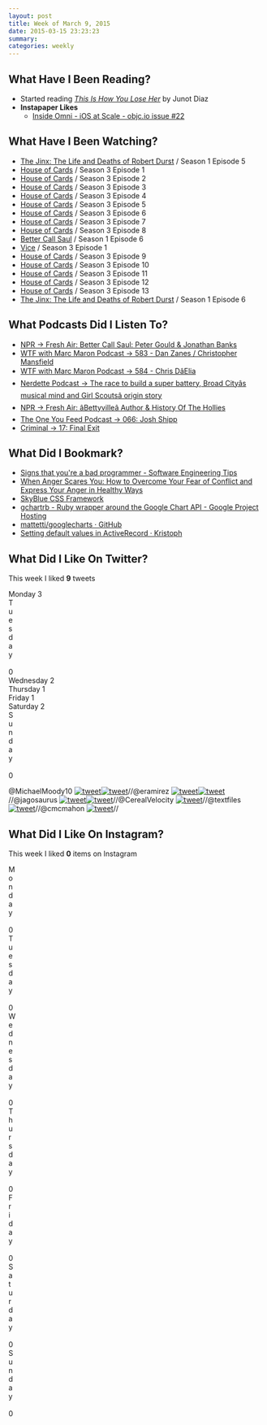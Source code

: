```yaml
---
layout: post
title: Week of March 9, 2015
date: 2015-03-15 23:23:23
summary: 
categories: weekly
---
```



## What Have I Been Reading?

* Started reading *[This Is How You Lose Her](http://en.wikipedia.org/wiki/This_Is_How_You_Lose_Her)* by Junot Diaz 
* **Instapaper Likes**
  * [Inside Omni - iOS at Scale - objc.io issue #22](http://www.objc.io/issue-22/omni-group.html)


## What Have I Been Watching?

* [The Jinx: The Life and Deaths of Robert Durst](http://www.imdb.com/title/tt4299972/)  / Season 1 Episode 5
* [House of Cards](http://www.imdb.com/title/tt1856010/)  / Season 3 Episode 1
* [House of Cards](http://www.imdb.com/title/tt1856010/)  / Season 3 Episode 2
* [House of Cards](http://www.imdb.com/title/tt1856010/)  / Season 3 Episode 3
* [House of Cards](http://www.imdb.com/title/tt1856010/)  / Season 3 Episode 4
* [House of Cards](http://www.imdb.com/title/tt1856010/)  / Season 3 Episode 5
* [House of Cards](http://www.imdb.com/title/tt1856010/)  / Season 3 Episode 6
* [House of Cards](http://www.imdb.com/title/tt1856010/)  / Season 3 Episode 7
* [House of Cards](http://www.imdb.com/title/tt1856010/)  / Season 3 Episode 8
* [Better Call Saul](http://www.imdb.com/title/tt3032476/)  / Season 1 Episode 6
* [Vice](http://www.imdb.com/title/tt2782710/)  / Season 3 Episode 1
* [House of Cards](http://www.imdb.com/title/tt1856010/)  / Season 3 Episode 9
* [House of Cards](http://www.imdb.com/title/tt1856010/)  / Season 3 Episode 10
* [House of Cards](http://www.imdb.com/title/tt1856010/)  / Season 3 Episode 11
* [House of Cards](http://www.imdb.com/title/tt1856010/)  / Season 3 Episode 12
* [House of Cards](http://www.imdb.com/title/tt1856010/)  / Season 3 Episode 13
* [The Jinx: The Life and Deaths of Robert Durst](http://www.imdb.com/title/tt4299972/)  / Season 1 Episode 6


## What Podcasts Did I Listen To?

* [NPR &rarr; Fresh Air: Better Call Saul: Peter Gould & Jonathan Banks](http://overca.st/EEjYIWUBQ)
* [WTF with Marc Maron Podcast &rarr; 583 - Dan Zanes / Christopher Mansfield](http://overca.st/bDYsEE)
* [WTF with Marc Maron Podcast &rarr; 584 - Chris DâElia](http://overca.st/buIqfM)
* [Nerdette Podcast &rarr; The race to build a super battery, Broad Cityâs musical mind and Girl Scoutsâ origin story](http://overca.st/6t3SdzC0)
* [NPR &rarr; Fresh Air: âBettyvilleâ Author & History Of The Hollies](http://overca.st/EEjb4hHmQ)
* [The One You Feed Podcast &rarr; 066: Josh Shipp](http://overca.st/BcDkeLbIU)
* [Criminal &rarr; 17: Final Exit](http://overca.st/BfsIwCY_0)


## What Did I Bookmark?

* [Signs that you're a bad programmer - Software Engineering Tips](http://www.yacoset.com/Home/signs-that-you-re-a-bad-programmer)
* [When Anger Scares You: How to Overcome Your Fear of Conflict and Express Your Anger in Healthy Ways](http://www.amazon.com/exec/obidos/ASIN/1572243473/metafilter-20/ref%3Dnosim/)
* [SkyBlue CSS Framework](http://stanko.github.io/skyblue/)
* [gchartrb - Ruby wrapper around the Google Chart API - Google Project Hosting](https://code.google.com/p/gchartrb/)
* [mattetti/googlecharts · GitHub](https://github.com/mattetti/googlecharts)
* [Setting default values in ActiveRecord · Kristoph](http://mrkris.com/2015/02/08/setting-default-values-in-active-record/)


## What Did I Like On Twitter?

This week I liked **9** tweets

<div class="barchart">
<div style="width: 300px">Monday&nbsp;3</div>
<div style="width: 0px">Tuesday&nbsp;0</div>
<div style="width: 200px">Wednesday&nbsp;2</div>
<div style="width: 100px">Thursday&nbsp;1</div>
<div style="width: 100px">Friday&nbsp;1</div>
<div style="width: 200px">Saturday&nbsp;2</div>
<div style="width: 0px">Sunday&nbsp;0</div>
</div>

@MichaelMoody10 [![tweet](http://austinmoody.org/i/tweet.png)](https://twitter.com/MichaelMoody10/status/574953925209636864)[![tweet](http://austinmoody.org/i/tweet.png)](https://twitter.com/MichaelMoody10/status/575660502799405056)//@eramirez [![tweet](http://austinmoody.org/i/tweet.png)](https://twitter.com/eramirez/status/574982958425096192)[![tweet](http://austinmoody.org/i/tweet.png)](https://twitter.com/eramirez/status/575054911420809216)//@jagosaurus [![tweet](http://austinmoody.org/i/tweet.png)](https://twitter.com/jagosaurus/status/575772031188340737)[![tweet](http://austinmoody.org/i/tweet.png)](https://twitter.com/jagosaurus/status/576878520321855488)//@CerealVelocity [![tweet](http://austinmoody.org/i/tweet.png)](https://twitter.com/CerealVelocity/status/575826348414885888)//@textfiles [![tweet](http://austinmoody.org/i/tweet.png)](https://twitter.com/textfiles/status/576233549222658048)//@cmcmahon [![tweet](http://austinmoody.org/i/tweet.png)](https://twitter.com/cmcmahon/status/576736084060549120)//


## What Did I Like On Instagram?

This week I liked **0** items on Instagram

<div class="barchart">
<div style="width: 0px">Monday&nbsp;0</div>
<div style="width: 0px">Tuesday&nbsp;0</div>
<div style="width: 0px">Wednesday&nbsp;0</div>
<div style="width: 0px">Thursday&nbsp;0</div>
<div style="width: 0px">Friday&nbsp;0</div>
<div style="width: 0px">Saturday&nbsp;0</div>
<div style="width: 0px">Sunday&nbsp;0</div>
</div>

